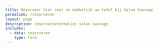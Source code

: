 ```yaml
---
title: Reserveer hier snel en makkelijk uw tafel bij Salon Sauvage
permalink: /reserveren
layout: page
description: reservatieformulier salon sauvage
includes:
  - data: reserveren
    type: form
---
```

